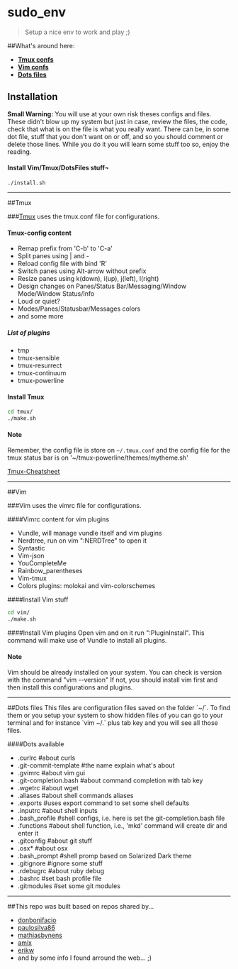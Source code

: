 # sudo_env

> Setup a nice env to work and play ;)


##What's around here:
* **[Tmux confs](#tmux)**
* **[Vim confs](#vim)**
* **[Dots files](#dots-files)**


## Installation

**Small Warning:** You will use at your own risk theses configs and files. These didn't blow up my system but just in case, review the files, the code, check that what is on the file is what you really want. There can be, in some dot file, stuff that you don't want on or off, and so you should comment or delete those lines. While you do it you will learn some stuff too so, enjoy the reading.

#### Install Vim/Tmux/DotsFiles stuff¬
```bash¬
./install.sh
```

---


<a name="tmux"/>
##Tmux

###[Tmux](https://tmux.github.io) uses the tmux.conf file for configurations.

#### Tmux-config content
* Remap prefix from 'C-b' to 'C-a'
* Split panes using | and -
* Reload config file with bind 'R'
* Switch panes using Alt-arrow without prefix
* Resize panes using k(down), i(up), j(left), l(right)
* Design changes on Panes/Status Bar/Messaging/Window Mode/Window Status/Info
* Loud or quiet?
* Modes/Panes/Statusbar/Messages colors
* and some more

##### List of plugins
*  tmp
*  tmux-sensible
*  tmux-resurrect
*  tmux-continuum
*  tmux-powerline

#### Install Tmux
```bash
cd tmux/
./make.sh
```

#### Note
Remember, the config file is store on `~/.tmux.conf`
and the config file for the tmux status bar is on '~/tmux-powerline/themes/mytheme.sh'

[Tmux-Cheatsheet](https://gist.github.com/tOOnPT/279f9adb004f217be1cee5a1c83cf7a5)


---


<a name="vim"/>
##Vim

###Vim uses the vimrc file for configurations.

####Vimrc content for vim plugins
* Vundle, will manage vundle itself and vim plugins
* Nerdtree, run on vim ":NERDTree" to open it
* Syntastic
* Vim-json
* YouCompleteMe
* Rainbow_parentheses
* Vim-tmux
* Colors plugins: molokai and vim-colorschemes

####Install Vim stuff
```bash
cd vim/
./make.sh
```

####Install Vim plugins
Open vim and on it run ":PluginInstall". This command will make use of Vundle to install all plugins.

#### Note
Vim should be already installed on your system. You can check is version with the command "vim --version"
If not, you should install vim first and then install this configurations and plugins.


---


<a name="dots-files"/>
##Dots files
This files are configuration files saved on the folder `~/`. To find them or you setup your system to show hidden files of you can go to your terminal and for instance `vim ~/.` plus tab key and you will see all those files.

####Dots available
* .curlrc #about curls
* .git-commit-template #the name explain what's about
* .gvimrc #about vim gui
* .git-completion.bash #about command completion with tab key
* .wgetrc #about wget
* .aliases #about shell commands aliases
* .exports #uses export command to set some shell defaults
* .inputrc #about shell inputs
* .bash_profile #shell configs, i.e. here is set the git-completion.bash file
* .functions #about shell function, i.e., 'mkd' command will create dir and enter it
* .gitconfig #about git stuff
* .osx* #about osx
* .bash_prompt #shell promp based on Solarized Dark theme
* .gitignore #ignore some stuff
* .rdebugrc #about ruby debug
* .bashrc #set bash profile file
* .gitmodules #set some git modules


---


##This repo was built based on repos shared by...
* [donbonifacio](https://github.com/donbonifacio/env)
* [paulosilva86](https://github.com/paulosilva86/dotfiles)
* [mathiasbynens](https://github.com/mathiasbynens/dotfiles)
* [amix](https://github.com/amix/vimrc)
* [erikw](https://github.com/erikw/tmux-powerline)
* and by some info I found arround the web... ;)
